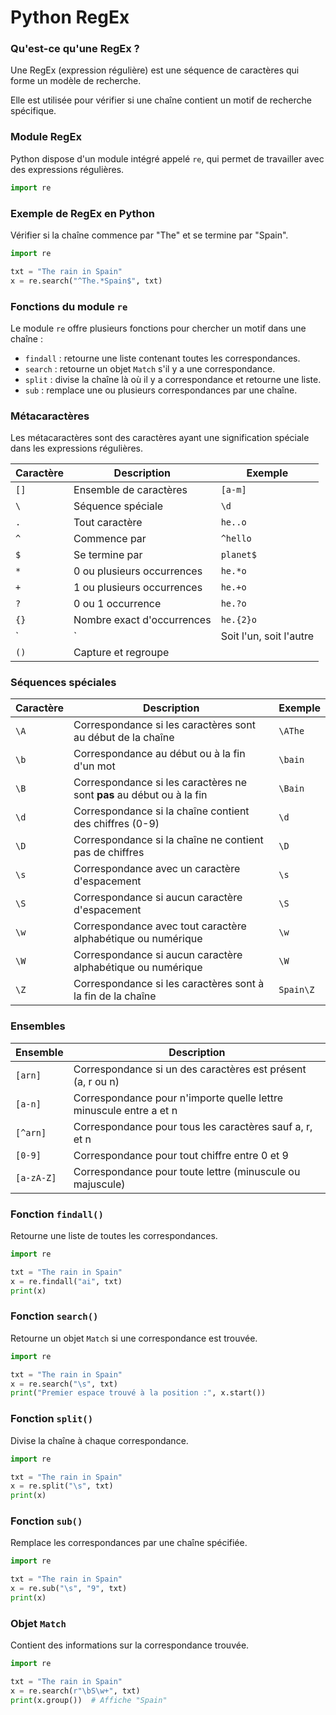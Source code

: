 # Python RegEx

### Qu'est-ce qu'une RegEx ?
Une RegEx (expression régulière) est une séquence de caractères qui forme un modèle de recherche.

Elle est utilisée pour vérifier si une chaîne contient un motif de recherche spécifique.

### Module RegEx
Python dispose d'un module intégré appelé `re`, qui permet de travailler avec des expressions régulières.

```python
import re
```

### Exemple de RegEx en Python
Vérifier si la chaîne commence par "The" et se termine par "Spain".

```python
import re

txt = "The rain in Spain"
x = re.search("^The.*Spain$", txt)
```

### Fonctions du module `re`
Le module `re` offre plusieurs fonctions pour chercher un motif dans une chaîne :
- `findall` : retourne une liste contenant toutes les correspondances.
- `search` : retourne un objet `Match` s'il y a une correspondance.
- `split` : divise la chaîne là où il y a correspondance et retourne une liste.
- `sub` : remplace une ou plusieurs correspondances par une chaîne.

### Métacaractères
Les métacaractères sont des caractères ayant une signification spéciale dans les expressions régulières.

| Caractère | Description                 | Exemple        |
|-----------|-----------------------------|----------------|
| `[]`      | Ensemble de caractères       | `[a-m]`        |
| `\`       | Séquence spéciale            | `\d`           |
| `.`       | Tout caractère               | `he..o`        |
| `^`       | Commence par                 | `^hello`       |
| `$`       | Se termine par               | `planet$`      |
| `*`       | 0 ou plusieurs occurrences   | `he.*o`        |
| `+`       | 1 ou plusieurs occurrences   | `he.+o`        |
| `?`       | 0 ou 1 occurrence            | `he.?o`        |
| `{}`      | Nombre exact d'occurrences   | `he.{2}o`      |
| `|`       | Soit l'un, soit l'autre      | `falls|stays`  |
| `()`      | Capture et regroupe          |                |

### Séquences spéciales

| Caractère | Description                                                             | Exemple    |
|-----------|-------------------------------------------------------------------------|------------|
| `\A`      | Correspondance si les caractères sont au début de la chaîne              | `\AThe`    |
| `\b`      | Correspondance au début ou à la fin d'un mot                             | `\bain`    |
| `\B`      | Correspondance si les caractères ne sont **pas** au début ou à la fin    | `\Bain`    |
| `\d`      | Correspondance si la chaîne contient des chiffres (0-9)                 | `\d`       |
| `\D`      | Correspondance si la chaîne ne contient pas de chiffres                 | `\D`       |
| `\s`      | Correspondance avec un caractère d'espacement                           | `\s`       |
| `\S`      | Correspondance si aucun caractère d'espacement                          | `\S`       |
| `\w`      | Correspondance avec tout caractère alphabétique ou numérique             | `\w`       |
| `\W`      | Correspondance si aucun caractère alphabétique ou numérique             | `\W`       |
| `\Z`      | Correspondance si les caractères sont à la fin de la chaîne             | `Spain\Z`  |

### Ensembles

| Ensemble  | Description                                   |
|-----------|-----------------------------------------------|
| `[arn]`   | Correspondance si un des caractères est présent (a, r ou n) |
| `[a-n]`   | Correspondance pour n'importe quelle lettre minuscule entre a et n |
| `[^arn]`  | Correspondance pour tous les caractères sauf a, r, et n |
| `[0-9]`   | Correspondance pour tout chiffre entre 0 et 9 |
| `[a-zA-Z]`| Correspondance pour toute lettre (minuscule ou majuscule) |

### Fonction `findall()`
Retourne une liste de toutes les correspondances.

```python
import re

txt = "The rain in Spain"
x = re.findall("ai", txt)
print(x)
```

### Fonction `search()`
Retourne un objet `Match` si une correspondance est trouvée.

```python
import re

txt = "The rain in Spain"
x = re.search("\s", txt)
print("Premier espace trouvé à la position :", x.start())
```

### Fonction `split()`
Divise la chaîne à chaque correspondance.

```python
import re

txt = "The rain in Spain"
x = re.split("\s", txt)
print(x)
```

### Fonction `sub()`
Remplace les correspondances par une chaîne spécifiée.

```python
import re

txt = "The rain in Spain"
x = re.sub("\s", "9", txt)
print(x)
```

### Objet `Match`
Contient des informations sur la correspondance trouvée.

```python
import re

txt = "The rain in Spain"
x = re.search(r"\bS\w+", txt)
print(x.group())  # Affiche "Spain"
```